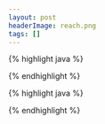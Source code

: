 ```yaml
---
layout: post
headerImage: reach.png
tags: []
---
```


{% highlight java %}

{% endhighlight %}



{% highlight java %}

{% endhighlight %}